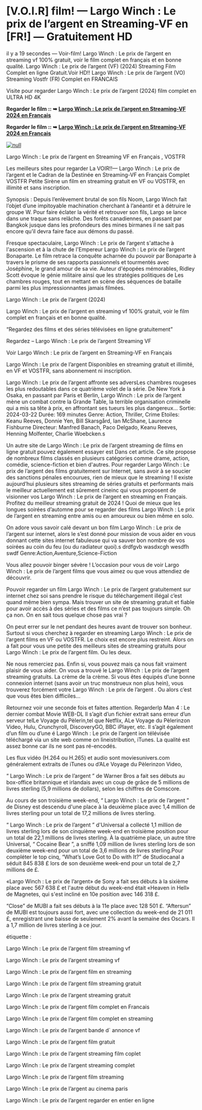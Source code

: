 # [V.O.I.R] film! — Largo Winch : Le prix de l’argent en Streaming-VF en [FR!] — Gratuitement HD

il y a 19 secondes — Voir-film! Largo Winch : Le prix de l’argent en streaming vf 100% gratuit, voir le film complet en français et en bonne qualité. Largo Winch : Le prix de l’argent (VF) (2024) Streaming Film Complet en ligne Gratuit.Voir HD!! Largo Winch : Le prix de l’argent (VO) Streaming Vostfr (FR) Complet en FRANCAIS

Visite pour regarder Largo Winch : Le prix de l’argent (2024) film complet en ULTRA HD 4K

**Regarder le film :: ➥ [Largo Winch : Le prix de l’argent en Streaming-VF 2024 en Francais](https://t.co/cQx3HKujhQ)**

**Regarder le film :: ➥ [Largo Winch : Le prix de l’argent en Streaming-VF 2024 en Francais](https://t.co/cQx3HKujhQ)**

[![null](https://static.wixstatic.com/media/855a25_043b5abeb4ae4d35ac003198e7fe56ed~mv2.gif)](https://t.co/cQx3HKujhQ)

Largo Winch : Le prix de l’argent en Streaming VF en Français , VOSTFR

Les meilleurs sites pour regarder La VOIR!!— Largo Winch : Le prix de l’argent et le Cadran de la Destinée en Streaming-VF en Français Complet VOSTFR Petite Sirène un film en streaming gratuit en VF ou VOSTFR, en illimité et sans inscription.

Synopsis : Depuis l’enlèvement brutal de son fils Noom, Largo Winch fait l’objet d’une impitoyable machination cherchant à l’anéantir et à détruire le groupe W. Pour faire éclater la vérité et retrouver son fils, Largo se lance dans une traque sans relâche. Des forêts canadiennes, en passant par Bangkok jusque dans les profondeurs des mines birmanes il ne sait pas encore qu’il devra faire face aux démons du passé.

Fresque spectaculaire, Largo Winch : Le prix de l’argent s'attache à l'ascension et à la chute de l'Empereur Largo Winch : Le prix de l’argent Bonaparte. Le film retrace la conquête acharnée du pouvoir par Bonaparte à travers le prisme de ses rapports passionnels et tourmentés avec Joséphine, le grand amour de sa vie. Auteur d'épopées mémorables, Ridley Scott évoque le génie militaire ainsi que les stratégies politiques de Les chambres rouges, tout en mettant en scène des séquences de bataille parmi les plus impressionnantes jamais filmées.

Largo Winch : Le prix de l’argent (2024)

Largo Winch : Le prix de l’argent en streaming vf 100% gratuit, voir le film complet en français et en bonne qualité.

“Regardez des films et des séries télévisées en ligne gratuitement”

Regardez – Largo Winch : Le prix de l’argent Streaming VF

Voir Largo Winch : Le prix de l’argent en Streaming-VF en Français

Largo Winch : Le prix de l’argent Disponibles en streaming gratuit et illimité, en VF et VOSTFR, sans abonnement ni inscription.

Largo Winch : Le prix de l’argent affronte ses adversLes chambres rougeses les plus redoutables dans ce quatrième volet de la série. De New York à Osaka, en passant par Paris et Berlin, Largo Winch : Le prix de l’argent mène un combat contre la Grande Table, la terrible organisation criminelle qui a mis sa tête à prix, en affrontant ses tueurs les plus dangereux... Sortie: 2024-03-22 Durée: 169 minutes Genre: Action, Thriller, Crime Etoiles: Keanu Reeves, Donnie Yen, Bill Skarsgård, Ian McShane, Laurence Fishburne Directeur: Manfred Banach, Paco Delgado, Keanu Reeves, Henning Molfenter, Charlie Woebcken.s

Un autre site de Largo Winch : Le prix de l’argent streaming de films en ligne gratuit pouvez également essayer est Dans cet article. Ce site propose de nombreux films classés en plusieurs catégories comme drame, action, comédie, science-fiction et bien d'autres. Pour regarder Largo Winch : Le prix de l’argent des films gratuitement sur Internet, sans avoir à se soucier des sanctions pénales encourues, rien de mieux que le streaming ! Il existe aujourd’hui plusieurs sites streaming de séries gratuits et performants mais le meilleur actuellement est sûrement cineinc qui vous proposent de visionner vos Largo Winch : Le prix de l’argent en streaming en Français. Profitez du meilleur streaming gratuit de 2024 ! Quoi de mieux que les longues soirées d’automne pour se regarder des films Largo Winch : Le prix de l’argent en streaming entre amis ou en amoureux ou bien même en solo.

On adore vous savoir calé devant un bon film Largo Winch : Le prix de l’argent sur internet, alors le s’est donné pour mission de vous aider en vous donnant cette sites internet fabuleuse qui va sauver bon nombre de vos soirées au coin du feu (ou du radiateur quoi).s drdfgvb wasdxcgh wesdfh swdf Genre:Action,Aventure,Science-Fiction

Vous allez pouvoir binger sévère ! L’occasion pour vous de voir Largo Winch : Le prix de l’argent films que vous aimez ou que vous attendiez de découvrir.

Pouvoir regarder un film Largo Winch : Le prix de l’argent gratuitement sur internet chez soi sans prendre le risque du téléchargement illégal c’est quand même bien sympa. Mais trouver un site de streaming gratuit et fiable pour avoir accès à des séries et des films ce n’est pas toujours simple. Oh ça non. On en sait tous quelque chose pas vrai ?

On peut errer sur le net pendant des heures avant de trouver son bonheur. Surtout si vous cherchez à regarder en streaming Largo Winch : Le prix de l’argent films en VF ou VOSTFR. Le choix est encore plus restreint. Alors on a fait pour vous une petite des meilleurs sites de streaming gratuits pour Largo Winch : Le prix de l’argent film. Ou les deux.

Ne nous remerciez pas. Enfin si, vous pouvez mais ça nous fait vraiment plaisir de vous aider. On vous a trouvé le Largo Winch : Le prix de l’argent streaming gratuits. La crème de la crème. Si vous êtes équipés d’une bonne connexion internet (sans avoir un truc monstrueux non plus hein), vous trouverez forcément votre Largo Winch : Le prix de l’argent . Ou alors c’est que vous êtes bien difficiles…

Retournez voir une seconde fois et faites attention. RegarderIp Man 4 : Le dernier combat Movie WEB-DL Il s’agit d’un fichier extrait sans erreur d’un serveur telLe Voyage du Pèlerin,tel que Netflix, ALe Voyage du Pèlerinzon Video, Hulu, Crunchyroll, DiscoveryGO, BBC iPlayer, etc. Il s’agit également d’un film ou d’une é Largo Winch : Le prix de l’argent ion télévisée téléchargé via un site web comme on lineistribution, iTunes. La qualité est assez bonne car ils ne sont pas ré-encodés.

Les flux vidéo (H.264 ou H.265) et audio sont moviesunivers.com généralement extraits de iTunes ou d’ALe Voyage du Pèlerinzon Video,

“ Largo Winch : Le prix de l’argent ” de Warner Bros a fait ses débuts au box-office britannique et irlandais avec un coup de grâce de 5 millions de livres sterling (5,9 millions de dollars), selon les chiffres de Comscore.

Au cours de son troisième week-end, “ Largo Winch : Le prix de l’argent ” de Disney est descendu d'une place à la deuxième place avec 1,4 million de livres sterling pour un total de 17,2 millions de livres sterling.

“ Largo Winch : Le prix de l’argent ” d'Universal a collecté 1,1 million de livres sterling lors de son cinquième week-end en troisième position pour un total de 22,1 millions de livres sterling. À la quatrième place, un autre titre Universal, “ Cocaine Bear ”, a sniffé 1,09 million de livres sterling lors de son deuxième week-end pour un total de 3,6 millions de livres sterling.Pour compléter le top cinq, “What’s Love Got to Do with It?” de Studiocanal a séduit 845 838 £ lors de son deuxième week-end pour un total de 2,7 millions de £.

«Largo Winch : Le prix de l’argent» de Sony a fait ses débuts à la sixième place avec 567 638 £ et l'autre début du week-end était «Heaven in Hell» de Magnetes, qui s'est incliné en 10e position avec 146 318 £.

“Close” de MUBI a fait ses débuts à la 11e place avec 128 501 £. “Aftersun” de MUBI est toujours aussi fort, avec une collection du week-end de 21 011 £, enregistrant une baisse de seulement 2% avant la semaine des Oscars. Il a 1,7 million de livres sterling à ce jour.

étiquette :

Largo Winch : Le prix de l’argent film streaming vf

Largo Winch : Le prix de l’argent streaming vf

Largo Winch : Le prix de l’argent film en streaming

Largo Winch : Le prix de l’argent film streaming gratuit

Largo Winch : Le prix de l’argent streaming gratuit

Largo Winch : Le prix de l’argent film complet en Francais

Largo Winch : Le prix de l’argent film complet en streaming

Largo Winch : Le prix de l’argent bande d` annonce vf

Largo Winch : Le prix de l’argent film gratuit

Largo Winch : Le prix de l’argent streaming film coplet

Largo Winch : Le prix de l’argent streaming complet

Largo Winch : Le prix de l’argent film streaming

Largo Winch : Le prix de l’argent au cinema paris

Largo Winch : Le prix de l’argent regarder en entier en ligne
